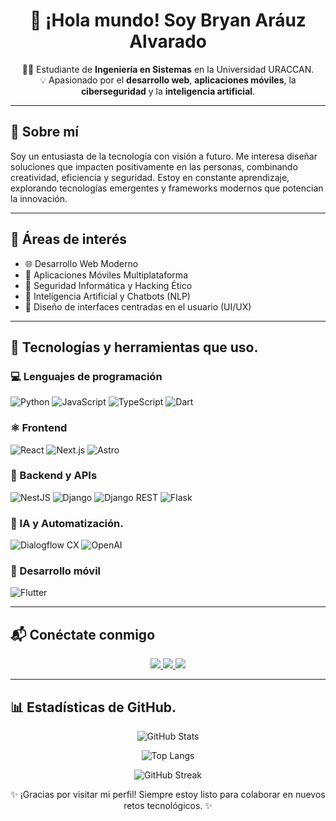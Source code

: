 <h1 align="center">🚀 ¡Hola mundo! Soy Bryan Aráuz Alvarado</h1>

<p align="center">
👨‍💻 Estudiante de <strong>Ingeniería en Sistemas</strong> en la Universidad URACCAN. <br/>
💡 Apasionado por el <strong>desarrollo web</strong>, <strong>aplicaciones móviles</strong>, la <strong>ciberseguridad</strong> y la <strong>inteligencia artificial</strong>.
</p>

---

## 🧠 Sobre mí

Soy un entusiasta de la tecnología con visión a futuro. Me interesa diseñar soluciones que impacten positivamente en las personas, combinando creatividad, eficiencia y seguridad. Estoy en constante aprendizaje, explorando tecnologías emergentes y frameworks modernos que potencian la innovación.

---

## 🚀 Áreas de interés

- 🌐 Desarrollo Web Moderno  
- 📱 Aplicaciones Móviles Multiplataforma  
- 🔐 Seguridad Informática y Hacking Ético  
- 🤖 Inteligencia Artificial y Chatbots (NLP)   
- 🎨 Diseño de interfaces centradas en el usuario (UI/UX)

---

## 🧰 Tecnologías y herramientas que uso.

### 💻 Lenguajes de programación

![Python](https://img.shields.io/badge/Python-3776AB?style=for-the-badge&logo=python&logoColor=white)
![JavaScript](https://img.shields.io/badge/JavaScript-F7DF1E?style=for-the-badge&logo=javascript&logoColor=black)
![TypeScript](https://img.shields.io/badge/TypeScript-3178C6?style=for-the-badge&logo=typescript&logoColor=white)
![Dart](https://img.shields.io/badge/Dart-0175C2?style=for-the-badge&logo=dart&logoColor=white)

### ⚛️ Frontend

![React](https://img.shields.io/badge/React-20232A?style=for-the-badge&logo=react&logoColor=61DAFB)
![Next.js](https://img.shields.io/badge/Next.js-000000?style=for-the-badge&logo=nextdotjs&logoColor=white)
![Astro](https://img.shields.io/badge/Astro-000000?style=for-the-badge&logo=astro&logoColor=white)

### 🔧 Backend y APIs

![NestJS](https://img.shields.io/badge/NestJS-E0234E?style=for-the-badge&logo=nestjs&logoColor=white)
![Django](https://img.shields.io/badge/Django-092E20?style=for-the-badge&logo=django&logoColor=white)
![Django REST](https://img.shields.io/badge/DRF-ff1709?style=for-the-badge&logo=django&logoColor=white)
![Flask](https://img.shields.io/badge/Flask-000000?style=for-the-badge&logo=flask&logoColor=white)

### 🤖 IA y Automatización.

![Dialogflow CX](https://img.shields.io/badge/Dialogflow_CX-FF9800?style=for-the-badge&logo=dialogflow&logoColor=white)
![OpenAI](https://img.shields.io/badge/OpenAI-412991?style=for-the-badge&logo=openai&logoColor=white)

### 📱 Desarrollo móvil

![Flutter](https://img.shields.io/badge/Flutter-02569B?style=for-the-badge&logo=flutter&logoColor=white)

---

## 📬 Conéctate conmigo

<p align="center">
  <a href="https://github.com/Bryan18-Alvarado" target="_blank">
    <img src="https://img.shields.io/badge/GitHub-181717?style=for-the-badge&logo=github&logoColor=white" />
  </a>
  <a href="https://www.linkedin.com/in/tu_usuario" target="_blank">
    <img src="https://img.shields.io/badge/LinkedIn-0A66C2?style=for-the-badge&logo=linkedin&logoColor=white" />
  </a>
  <a href="mailto:tuemail@ejemplo.com" target="_blank">
    <img src="https://img.shields.io/badge/Email-D14836?style=for-the-badge&logo=gmail&logoColor=white" />
  </a>
</p>

---

## 📊 Estadísticas de GitHub.

<p align="center">
  <img src="https://github-readme-stats.vercel.app/api?username=Bryan18-Alvarado&show_icons=true&theme=radical" alt="GitHub Stats" />
</p>

<p align="center">
  <img src="https://github-readme-stats.vercel.app/api/top-langs/?username=Bryan18-Alvarado&layout=compact&theme=radical" alt="Top Langs" />
</p>

<p align="center">
  <img src="https://streak-stats.demolab.com?user=Bryan18-Alvarado&theme=radical&hide_border=true" alt="GitHub Streak" />
</p>




<p align="center">✨ ¡Gracias por visitar mi perfil! Siempre estoy listo para colaborar en nuevos retos tecnológicos. ✨</p>
